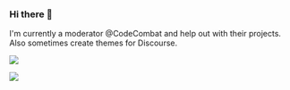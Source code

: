 ### Hi there 👋

I'm currently a moderator @CodeCombat and help out with their projects. Also sometimes create themes for Discourse. 

![](https://readme-81usa3q30.vercel.app/api?username=chaboi45&show_icons=true&theme=chartreuse-dark)

![](https://readme-81usa3q30.vercel.app/api/top-langs/?username=chaboi45&theme=chartreuse-dark)



